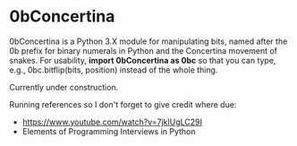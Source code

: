 # 0bConcertina
0bConcertina is a Python 3.X module for manipulating bits, named after the 0b prefix for binary numerals in Python and the Concertina movement of snakes. For usability, __import 0bConcertina as 0bc__ so that you can type, e.g., 0bc.bitflip(bits, position) instead of the whole thing.

Currently under construction.

Running references so I don't forget to give credit where due:

- https://www.youtube.com/watch?v=7jkIUgLC29I
- Elements of Programming Interviews in Python
